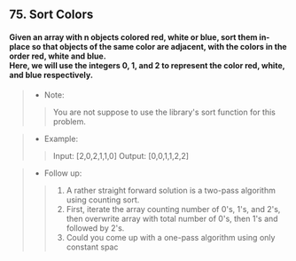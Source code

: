 ## 75. Sort Colors
#### Given an array with n objects colored red, white or blue, sort them in-place so that objects of the same color are adjacent, with the colors in the order red, white and blue.<br>Here, we will use the integers 0, 1, and 2 to represent the color red, white, and blue respectively.

>* Note: 
>> You are not suppose to use the library's sort function for this problem.

>* Example:
>> Input: [2,0,2,1,1,0]
>> Output: [0,0,1,1,2,2]

>* Follow up:
>>1. A rather straight forward solution is a two-pass algorithm using counting sort.
>>2. First, iterate the array counting number of 0's, 1's, and 2's, then overwrite array with total number of 0's, then 1's and followed by 2's.
>>3. Could you come up with a one-pass algorithm using only constant spac